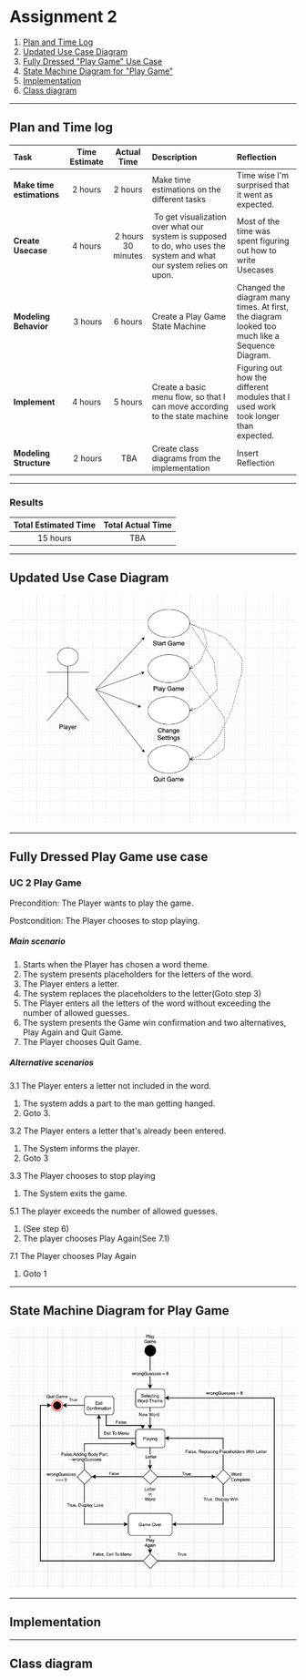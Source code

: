 # Assignment 2
1. [Plan and Time Log](#plan-and-time-log)
2. [Updated Use Case Diagram](#updated-use-case-diagram)
3. [Fully Dressed "Play Game" Use Case](#fully-dressed-play-game-use-case)
4. [State Machine Diagram for "Play Game"](#state-machine-diagram-for-play-game)
5. [Implementation](#implementation)
6. [Class diagram](#class-diagram)

***

## Plan and Time log
|   Task   |   Time Estimate   |   Actual Time |   Description | Reflection |
|   :------ |   :----------:    |   :--------:  |   :--- |:---
| **Make time estimations** | 2 hours | 2 hours | Make time estimations on the different tasks | Time wise I'm surprised that it went as expected. |
| **Create Usecase** | 4 hours | 2 hours 30 minutes | To get visualization over what our system is supposed to do, who uses the system and what our system relies on upon.| Most of the time was spent figuring out how to write Usecases |
| **Modeling Behavior** | 3 hours | 6 hours |   Create a Play Game State Machine | Changed the diagram many times. At first, the diagram looked too much like a Sequence Diagram.   |
| **Implement** | 4 hours | 5 hours | Create a basic menu flow, so that I can move according to the state machine | Figuring out how the different modules that I used work took longer than expected. |
| **Modeling Structure** | 2 hours | TBA | Create class diagrams from the implementation | Insert Reflection | 

***

### Results
|   Total Estimated Time | Total Actual Time | 
| :------:               | :-------:         |
|   15 hours             | TBA


***

## Updated Use Case Diagram

![Alt text][UCDIAGRAM]

[UCDIAGRAM]: Project-Documentation/Images/Usecase-Model.png "Logo Title Text 2"

***

## Fully Dressed Play Game use case

### UC 2 Play Game

Precondition: The Player wants to play the game.

Postcondition: The Player chooses to stop playing.

##### Main scenario

1. Starts when the Player has chosen a word theme.
2. The system presents placeholders for the letters of the word.
3. The Player enters a letter.
4. The system replaces the placeholders to the letter(Goto step 3)
5. The Player enters all the letters of the word without exceeding the number of allowed guesses.
6. The system presents the Game win confirmation and two alternatives, Play Again and Quit Game.
7. The Player chooses Quit Game.

##### Alternative scenarios

3.1 The Player enters a letter not included in the word.

1. The system adds a part to the man getting hanged.
2. Goto 3.

3.2 The Player enters a letter that's already been entered.

1. The System informs the player.
2. Goto 3

3.3 The Player chooses to stop playing

1. The System exits the game.

5.1 The player exceeds the number of allowed guesses.
1. (See step 6)
2. The player chooses Play Again(See 7.1)

7.1 The Player chooses Play Again
1. Goto 1

***

## State Machine Diagram for Play Game

![Alt text][STATEMACHINE]

[STATEMACHINE]: Project-Documentation/Images/Play-Game-State-Machine.png "Logo Title Text 2"

***

## Implementation

***

## Class diagram